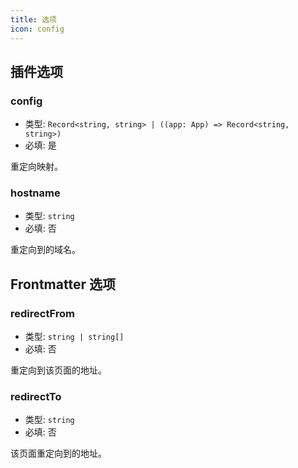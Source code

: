 ```yaml
---
title: 选项
icon: config
---
```


## 插件选项

### config

- 类型: `Record<string, string> | ((app: App) => Record<string, string>)`
- 必填: 是

重定向映射。

### hostname

- 类型: `string`
- 必填: 否

重定向到的域名。

## Frontmatter 选项

### redirectFrom

- 类型: `string | string[]`
- 必填: 否

重定向到该页面的地址。

### redirectTo

- 类型: `string`
- 必填: 否

该页面重定向到的地址。
